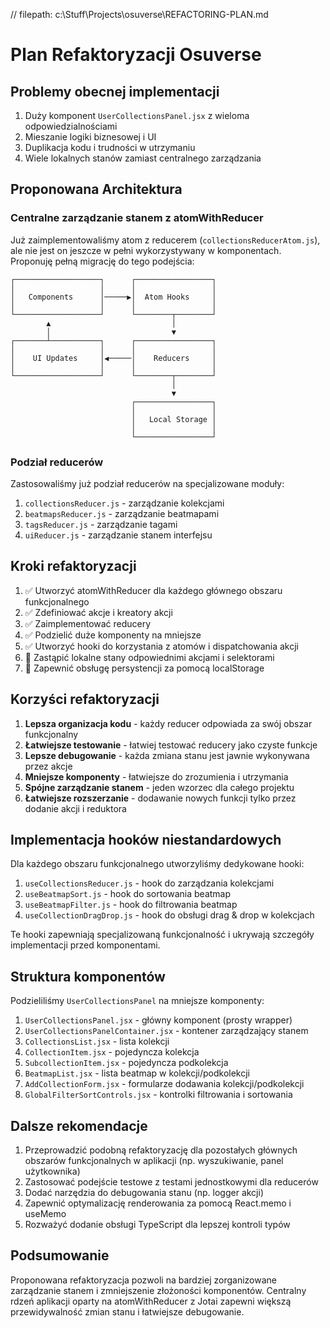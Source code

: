 // filepath: c:\Stuff\Projects\osuverse\REFACTORING-PLAN.md
# Plan Refaktoryzacji Osuverse

## Problemy obecnej implementacji

1. Duży komponent `UserCollectionsPanel.jsx` z wieloma odpowiedzialnościami
2. Mieszanie logiki biznesowej i UI
3. Duplikacja kodu i trudności w utrzymaniu
4. Wiele lokalnych stanów zamiast centralnego zarządzania

## Proponowana Architektura

### Centralne zarządzanie stanem z atomWithReducer

Już zaimplementowaliśmy atom z reducerem (`collectionsReducerAtom.js`), ale nie jest on jeszcze w pełni wykorzystywany w komponentach. Proponuję pełną migrację do tego podejścia:

```
┌───────────────────┐      ┌─────────────────┐
│                   │      │                 │
│   Components      │─────▶│  Atom Hooks     │
│                   │      │                 │
└───────────────────┘      └────────┬────────┘
        ▲                           │
        │                           ▼
┌───────┴───────────┐      ┌─────────────────┐
│                   │      │                 │
│    UI Updates     │◀─────│    Reducers     │
│                   │      │                 │
└───────────────────┘      └────────┬────────┘
                                    │
                                    ▼
                           ┌─────────────────┐
                           │                 │
                           │   Local Storage │
                           │                 │
                           └─────────────────┘
```

### Podział reducerów

Zastosowaliśmy już podział reducerów na specjalizowane moduły:

1. `collectionsReducer.js` - zarządzanie kolekcjami
2. `beatmapsReducer.js` - zarządzanie beatmapami
3. `tagsReducer.js` - zarządzanie tagami
4. `uiReducer.js` - zarządzanie stanem interfejsu

## Kroki refaktoryzacji

1. ✅ Utworzyć atomWithReducer dla każdego głównego obszaru funkcjonalnego
2. ✅ Zdefiniować akcje i kreatory akcji
3. ✅ Zaimplementować reducery
4. ✅ Podzielić duże komponenty na mniejsze
5. ✅ Utworzyć hooki do korzystania z atomów i dispatchowania akcji
6. 🔄 Zastąpić lokalne stany odpowiednimi akcjami i selektorami
7. 🔄 Zapewnić obsługę persystencji za pomocą localStorage

## Korzyści refaktoryzacji

1. **Lepsza organizacja kodu** - każdy reducer odpowiada za swój obszar funkcjonalny
2. **Łatwiejsze testowanie** - łatwiej testować reducery jako czyste funkcje
3. **Lepsze debugowanie** - każda zmiana stanu jest jawnie wykonywana przez akcje
4. **Mniejsze komponenty** - łatwiejsze do zrozumienia i utrzymania
5. **Spójne zarządzanie stanem** - jeden wzorzec dla całego projektu
6. **Łatwiejsze rozszerzanie** - dodawanie nowych funkcji tylko przez dodanie akcji i reduktora

## Implementacja hooków niestandardowych

Dla każdego obszaru funkcjonalnego utworzyliśmy dedykowane hooki:

1. `useCollectionsReducer.js` - hook do zarządzania kolekcjami
2. `useBeatmapSort.js` - hook do sortowania beatmap
3. `useBeatmapFilter.js` - hook do filtrowania beatmap
4. `useCollectionDragDrop.js` - hook do obsługi drag & drop w kolekcjach

Te hooki zapewniają specjalizowaną funkcjonalność i ukrywają szczegóły implementacji przed komponentami.

## Struktura komponentów

Podzieliliśmy `UserCollectionsPanel` na mniejsze komponenty:

1. `UserCollectionsPanel.jsx` - główny komponent (prosty wrapper)
2. `UserCollectionsPanelContainer.jsx` - kontener zarządzający stanem
3. `CollectionsList.jsx` - lista kolekcji
4. `CollectionItem.jsx` - pojedyncza kolekcja
5. `SubcollectionItem.jsx` - pojedyncza podkolekcja
6. `BeatmapList.jsx` - lista beatmap w kolekcji/podkolekcji
7. `AddCollectionForm.jsx` - formularze dodawania kolekcji/podkolekcji
8. `GlobalFilterSortControls.jsx` - kontrolki filtrowania i sortowania

## Dalsze rekomendacje

1. Przeprowadzić podobną refaktoryzację dla pozostałych głównych obszarów funkcjonalnych w aplikacji (np. wyszukiwanie, panel użytkownika)
2. Zastosować podejście testowe z testami jednostkowymi dla reducerów
3. Dodać narzędzia do debugowania stanu (np. logger akcji)
4. Zapewnić optymalizację renderowania za pomocą React.memo i useMemo
5. Rozważyć dodanie obsługi TypeScript dla lepszej kontroli typów

## Podsumowanie

Proponowana refaktoryzacja pozwoli na bardziej zorganizowane zarządzanie stanem i zmniejszenie złożoności komponentów. Centralny rdzeń aplikacji oparty na atomWithReducer z Jotai zapewni większą przewidywalność zmian stanu i łatwiejsze debugowanie.
